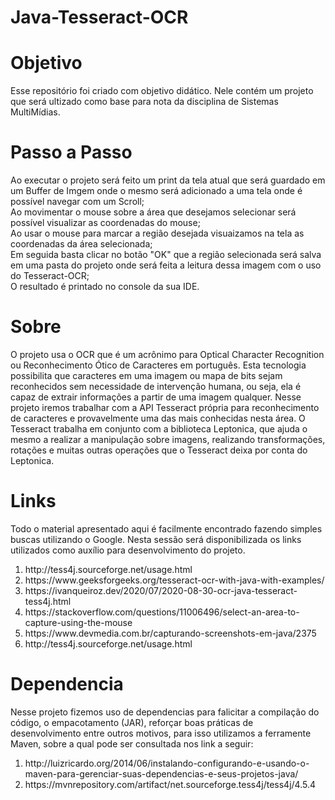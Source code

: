 # Java-Tesseract-OCR

<h1>Objetivo</h1>

Esse repositório foi criado com objetivo didático. Nele contém um projeto que será ultizado como base para nota da disciplina de Sistemas MultiMídias.

<h1>Passo a Passo</h1>
Ao executar o projeto será feito um print da tela atual que será guardado em um Buffer de Imgem onde o mesmo será adicionado a uma tela onde é possível navegar com um Scroll;<br>
Ao movimentar o mouse sobre a área que desejamos selecionar será possível visualizar as coordenadas do mouse;<br>
Ao usar o mouse para marcar a região desejada visuaizamos na tela as coordenadas da área selecionada;<br>
Em seguida basta clicar no botão "OK" que a região selecionada será salva em uma pasta do projeto onde será feita a leitura dessa imagem com o uso do Tesseract-OCR;<br>
O resultado é printado no console da sua IDE.

<h1>Sobre</h1>
O projeto usa o OCR que é um acrônimo para Optical Character Recognition ou Reconhecimento Ótico de Caracteres em português. Esta tecnologia possibilita que caracteres em uma imagem ou mapa de bits sejam reconhecidos sem necessidade de intervenção humana, ou seja, ela é capaz de extrair informações a partir de uma imagem qualquer.
Nesse projeto iremos trabalhar com a API Tesseract própria para reconhecimento de caracteres e provavelmente uma das mais conhecidas nesta área. O Tesseract trabalha em conjunto com a biblioteca Leptonica, que ajuda o mesmo a realizar a manipulação sobre imagens, realizando transformações, rotações e muitas outras operações que o Tesseract deixa por conta do Leptonica.

<h1>Links</h1>
Todo o material apresentado aqui é facilmente encontrado fazendo simples buscas utilizando o Google. 
Nesta sessão será disponibilizada os links utilizados como auxílio para desenvolvimento do projeto. 

<ol>
  <li>http://tess4j.sourceforge.net/usage.html</li>
  <li>https://www.geeksforgeeks.org/tesseract-ocr-with-java-with-examples/</li>
  <li>https://ivanqueiroz.dev/2020/07/2020-08-30-ocr-java-tesseract-tess4j.html</li>
  <li>https://stackoverflow.com/questions/11006496/select-an-area-to-capture-using-the-mouse</li>
  <li>https://www.devmedia.com.br/capturando-screenshots-em-java/2375</li>
  <li>http://tess4j.sourceforge.net/usage.html</li>
</ol>  

<h1>Dependencia</h1>

Nesse projeto fizemos uso de dependencias para falicitar a compilação do código, o empacotamento (JAR), reforçar boas práticas de desenvolvimento entre outros motivos, para isso utilizamos a ferramente Maven, sobre a qual pode ser consultada nos link a seguir:

<ol>
  <li>http://luizricardo.org/2014/06/instalando-configurando-e-usando-o-maven-para-gerenciar-suas-dependencias-e-seus-projetos-java/</li>
  <li>https://mvnrepository.com/artifact/net.sourceforge.tess4j/tess4j/4.5.4</li>
</ol> 
